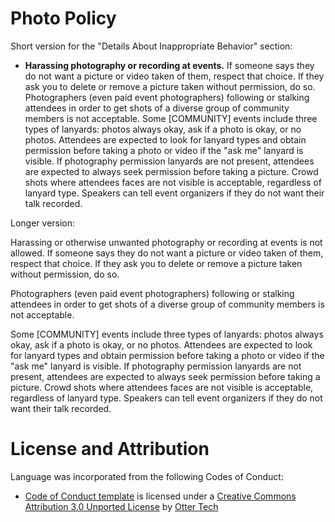 # Photo Policy

Short version for the "Details About Inappropriate Behavior" section:

 * **Harassing photography or recording at events.** If someone says they do not want a picture or video taken of them, respect that choice. If they ask you to delete or remove a picture taken without permission, do so. Photographers (even paid event photographers) following or stalking attendees in order to get shots of a diverse group of community members is not acceptable. Some [COMMUNITY] events include three types of lanyards: photos always okay, ask if a photo is okay, or no photos. Attendees are expected to look for lanyard types and obtain permission before taking a photo or video if the "ask me" lanyard is visible. If photography permission lanyards are not present, attendees are expected to always seek permission before taking a picture. Crowd shots where attendees faces are not visible is acceptable, regardless of lanyard type. Speakers can tell event organizers if they do not want their talk recorded.

Longer version:

Harassing or otherwise unwanted photography or recording at events is not allowed. If someone says they do not want a picture or video taken of them, respect that choice. If they ask you to delete or remove a picture taken without permission, do so.

Photographers (even paid event photographers) following or stalking attendees in order to get shots of a diverse group of community members is not acceptable.

Some [COMMUNITY] events include three types of lanyards: photos always okay, ask if a photo is okay, or no photos. Attendees are expected to look for lanyard types and obtain permission before taking a photo or video if the "ask me" lanyard is visible. If photography permission lanyards are not present, attendees are expected to always seek permission before taking a picture. Crowd shots where attendees faces are not visible is acceptable, regardless of lanyard type. Speakers can tell event organizers if they do not want their talk recorded.

# License and Attribution

Language was incorporated from the following Codes of Conduct:
 * [Code of Conduct template](https://github.com/sagesharp/code-of-conduct-template/) is licensed under a [Creative Commons Attribution 3.0 Unported License](http://creativecommons.org/licenses/by/3.0/) by [Otter Tech](https://otter.technology/code-of-conduct-training)
